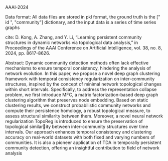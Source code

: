 AAAI-2024

Data format: All data files are stored in pkl format, the ground truth is the [" id ", "community"] dictionary, and the input data is a series of time series graphs

cite: D. Kong, A. Zhang, and Y. Li, “Learning persistent community structures in dynamic networks via topological data analysis,” in Proceedings of the AAAI Conference on Artificial Intelligence, vol. 38, no. 8, 2024,
pp. 8617-8626.

Abstract: Dynamic community detection methods often lack effective mechanisms to ensure temporal consistency, hindering the analysis of network evolution. In this paper, we propose a novel deep graph clustering framework with temporal consistency regularization on inter-community structures, inspired by the concept of minimal network topological changes within short intervals. Specifically, to address
the representation collapse problem, we first introduce MFC, a matrix factorization-based deep graph clustering algorithm that preserves node embedding. Based on static clustering results, we construct probabilistic community networks and compute their persistence homology, a robust topological measure, to assess structural similarity between them. Moreover, a novel neural network regularization TopoReg is introduced to ensure the preservation of topological similarity between inter-community structures over time intervals.
Our approach enhances temporal consistency and clustering accuracy on real-world datasets with both fixed and varying numbers of communities. It is also a pioneer application of TDA in temporally persistent community detection, offering an insightful contribution to field of network analysis

